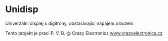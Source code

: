 # Unidisp
Univerzální displej s digitrony, obstarávající napájení a buzení.

Tento projekt je prací P. V. B. @ Crazy Electronics 
www.crazyelectronics.cz
